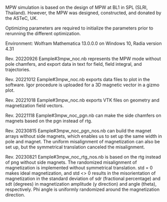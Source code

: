 MPW simulation is based on the design of MPW at BL1 in SPL (SLRI, Thailand). However, the MPW was designed, constructed, and donated by the ASTeC, UK.

Optimizing parameters are required to initialize the parameters prior to rerunning the different optimization.

Environment: Wolfram Mathematica 13.0.0.0 on Windows 10, Radia version 4.31

Rev. 20220926
Eample#3mpw_noc.nb represents the MPW mode without pole chamfers, and export data in text for field, field integral, and trajectories.

Rev. 20221012
Eample#3mpw_noc.nb exports data files to plot in the software. Igor procedure is uploaded for a 3D magnetic vector in a gizmo plot.

Rev. 20221018
Eample#3mpw_noc.nb exports VTK files on geometry and magnetization field vectors.

Rev. 20221118
Eample#3mpw_noc_pgn.nb can make the side chamfers on magnets based on the pgn instead of rtg.

Rev. 20230815
Eample#3mpw_noc_pgn_nos.nb can build the magnet arrays without side magnets, which enables us to set up the same width in pole and magnet. The uniform misalignment of magnetization can also be set up, but the symmetrical translation canceled the misalignment.

Rev. 20230821
Eample#3mpw_noc_rtg_nos.nb is based on the rtg instead of png without side magnets. The randomized misalignment of magnetization is implemented without symmetrical translation. std = 0 makes ideal magnetization, and std <> 0 results in the misorientation of magnetization in the standard deviation of sdr (fractional percentage) and sdt (degrees) in magnetization amplitude (y direction) and angle (theta), respectively. Phi angle is uniformly randomized around the magnetization direction.



